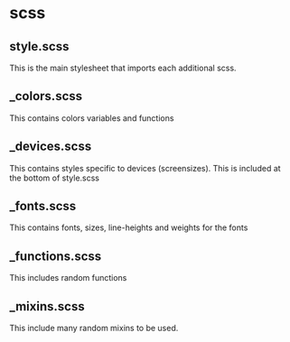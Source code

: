 # scss

## style.scss
This is the main stylesheet that imports each additional scss.

## _colors.scss
This contains colors variables and functions

## _devices.scss
This contains styles specific to devices (screensizes). This is included at the bottom of style.scss

## _fonts.scss
This contains fonts, sizes, line-heights and weights for the fonts

## _functions.scss
This includes random functions

## _mixins.scss
This include many random mixins to be used.
